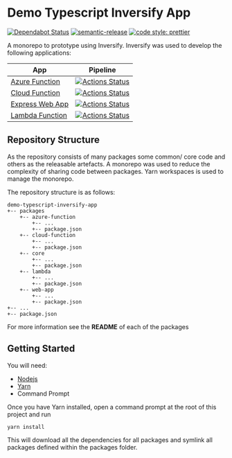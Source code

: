 # Demo Typescript Inversify App

[![Dependabot Status](https://api.dependabot.com/badges/status?host=github&repo=RJPearson94/demo-typescript-inversify-app&identifier=189883733)](https://dependabot.com)
[![semantic-release](https://img.shields.io/badge/%20%20%F0%9F%93%A6%F0%9F%9A%80-semantic--release-e10079.svg)](https://github.com/semantic-release/semantic-release)
[![code style: prettier](https://img.shields.io/badge/code_style-prettier-ff69b4.svg)](https://github.com/prettier/prettier)

A monorepo to prototype using Inversify. Inversify was used to develop the following applications:

| App                                         | Pipeline                                                                                                                                                                                                |
| ------------------------------------------- | ------------------------------------------------------------------------------------------------------------------------------------------------------------------------------------------------------- |
| [Azure Function](./packages/azure-function) | [![Actions Status](https://github.com/RJPearson94/demo-typescript-inversify-app/workflows/Azure%20Function%20Pipeline/badge.svg)](https://github.com/RJPearson94/demo-typescript-inversify-app/actions) |
| [Cloud Function](./packages/azure-function) | [![Actions Status](https://github.com/RJPearson94/demo-typescript-inversify-app/workflows/Cloud%20Function%20Pipeline/badge.svg)](https://github.com/RJPearson94/demo-typescript-inversify-app/actions) |
| [Express Web App](./packages/web-app)       | [![Actions Status](https://github.com/RJPearson94/demo-typescript-inversify-app/workflows/Web%20App%20Pipeline/badge.svg)](https://github.com/RJPearson94/demo-typescript-inversify-app/actions)        |
| [Lambda Function](./packages/lambda)        | [![Actions Status](https://github.com/RJPearson94/demo-typescript-inversify-app/workflows/Lambda%20Pipeline/badge.svg)](https://github.com/RJPearson94/demo-typescript-inversify-app/actions)           |

## Repository Structure

As the repository consists of many packages some common/ core code and others as the releasable artefacts. A monorepo was used to reduce the complexity of sharing code between packages. Yarn workspaces is used to manage the monorepo.

The repository structure is as follows:

```
demo-typescript-inversify-app
+-- packages
    +-- azure-function
        +-- ...
        +-- package.json
    +-- cloud-function
        +-- ...
        +-- package.json
    +-- core
        +-- ...
        +-- package.json
    +-- lambda
        +-- ...
        +-- package.json
    +-- web-app
        +-- ...
        +-- package.json
+-- ...
+-- package.json
```

For more information see the **README** of each of the packages

## Getting Started

You will need:

- [Nodejs](https://nodejs.org/en/)
- [Yarn](https://yarnpkg.com)
- Command Prompt

Once you have Yarn installed, open a command prompt at the root of this project and run

```sh
yarn install
```

This will download all the dependencies for all packages and symlink all packages defined within the packages folder.
